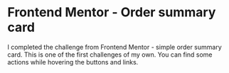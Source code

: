 # Frontend Mentor - Order summary card

I completed the challenge from Frontend Mentor - simple order summary card.
This is one of the first challenges of my own.
You can find some actions while hovering the buttons and links.

